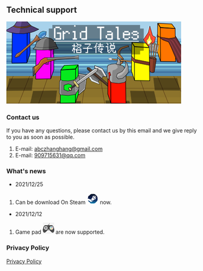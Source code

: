 ## Technical support
![an image](./Adverting2_460_215.png)
### Contact us

 If you have any questions, please contact us by this email and we give reply to you as soon as possible.

1. E-mail: [abczhanghang@gmail.com](abczhanghang@gmail.com)
2. E-mail: [909715631@qq.com](909715631@qq.com) 



### What's news
- 2021/12/25
1. Can be download On Steam ![steam](./Icon_steam.png) now.

- 2021/12/12
1. Game pad ![pad](./Icon_pad.png) are now supported.

<!-- For more details see [Basic writing and formatting syntax](https://docs.github.com/en/github/writing-on-github/getting-started-with-writing-and-formatting-on-github/basic-writing-and-formatting-syntax). -->
### Privacy Policy
[Privacy Policy](./policy.md)

<!-- ### Support or Contact

Having trouble with Pages? Check out our [documentation](https://docs.github.com/categories/github-pages-basics/) or [contact support](https://support.github.com/contact) and we’ll help you sort it out. -->
